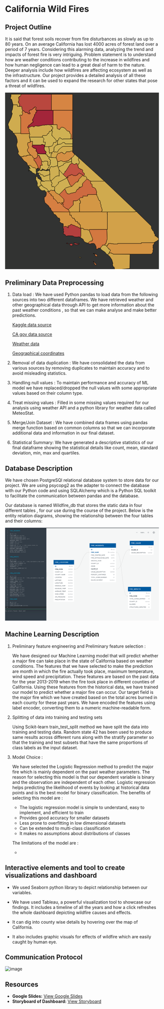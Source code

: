 # California Wild Fires

## Project Outline
   It is said that forest soils recover from fire disturbances as slowly as up to 80 years. On an average California has lost 4000 acres of forest land over a period of 7 years. Considering this alarming data, analyzing the trend and impacts of forest fire is very intriguing. 
   Problem statement is to understand how are weather conditions contributing to the increase in wildfires and how human negligence can lead to a great deal of harm to the nature. 
   Deeper analysis include how wildfires are affecting ecosystem as well as the infrastructure.
   Our project provides a detailed analysis of all these factors and it can be used to expand the research for other states
   that pose a threat of wildfires.
   
   ![](./Images/CA_Map.png)


## Preliminary Data Preprocessing

1. Data load : We have used Python pandas to load data from the following sources into two different dataframes. We have retrieved weather and other geographical data through API 
   to get more information about the past weather conditions , so that we can make analyse and make better predictions.			   	
 
	[Kaggle data source](https://www.kaggle.com/ananthu017/california-wildfire-incidents-20132020)
	
	[CA gov data source](https://gis.data.ca.gov/datasets/CALFIRE-Forestry::recent-large-fire-perimeters-5000-acres/about)
	
	[Weather data](https://www.worldweatheronline.com/developer/api/)
	
	[Geographical coordinates](https://simplemaps.com/data/us-counties)
	
	
2. Removal of data duplication : We have consolidated the data from various sources by removing duplicates to maintain accuracy and to avoid misleading statistics. 

3. Handling null values : To maintain performance and accuracy of ML model we have replaced/dropped the null values with some appropriate values based on their column type.

4. Treat missing values : Filled in some missing values required for our analysis using weather API and a python library for weather data called MeteoStat.

5. Merge/Join Dataset : We have combined data frames using pandas merge function based on common columns so that we can incorporate additional data and information in our final
                        dataset.
						
6. Statistical Summary: We have generated a descriptive statistics of our final dataframe showing the statistical details like count, mean, standard deviation, min, max and
                        quartiles.
						
				
						
## Database Description

We have chosen PostgreSQl relational database system to store data for our project. We are using psycopg2 as the adapter to connect the database with our Python code and using SQLAlchemy which is a Python SQL toolkit to facilitate the communication between pandas and the database.

Our database is named Wildfire_db that stores the static data in four different tables , for our use during the course of the project. 
Below is the entity relation diagrams, showing the relationship between the four tables and their columns:


   ![ERD](./ERD/WildFires_ERD.png)
	
	
						
## Machine Learning Description

1. Preliminary feature engineering and Preliminary feature selection :

   We have designed our Machine Learning model that will predict whether a major fire can take place in the state of California based on weather conditions.
   The features that we have selected to make the prediction are month in which the fire actually took place, maximum temperature, wind speed and precipitation. 
   These features are based on the past data for the year 2013-2019 when the fire took place in different counties of California. Using these features from the historical data,
   we have trained our model to predict whether a major fire can occur. Our target field is the major fire which we have created based on the total acres burned in each county
   for these past years. We have encoded the features using label encoder, converting them to a numeric machine-readable form.

2. Splitting of data into training and testing sets

   Using Scikit-learn train_test_split method we have split the data into training and testing data. Random state 42 has been used to produce same results across different runs
   along with the stratify parameter so that the training and test subsets that have the same proportions of class labels as the input dataset.
   
3. Model Choice :

   We have selected the Logistic Regression method to predict the major fire which is mainly dependent on the past weather parameters. The reason for selecting this model is that our
   dependent variable is binary and the observation are independent of each other. Logistic regression helps predicting the likelihood of events by looking at historical data points
   and is the best model for binary classification. The benefits of selecting this model are :
   
   - The logistic regression model is simple to understand, easy to implement, and efficient to train
   - Provides good accuracy for smaller datasets
   - Less prone to overfitting in low dimensional datasets
   - Can be extended to multi-class classification
   - It makes no assumptions about distributions of classes 
   
   The limitations of the model are :
   
   - 
   

## Interactive elements and tool to create visualizations and dashboard
   - We used Seaborn python library to depict relationship between our variables.
   
   - We have used Tableau, a powerful visualization tool to showcase our findings. It includes a timeline of all the years and how a click refreshes the whole dashboard depicting wildfire causes and effects.
   - It can dig into county wise details by hovering over the map of California. 
   - It also includes graphic visuals for effects of wildfire which are easily caught by human eye.



## Communication Protocol

![image](https://user-images.githubusercontent.com/83181834/132966692-1dff4ebd-bddc-46ca-9eaa-4ff9df42ce5b.png)

## Resources

- **Google Slides:** [View Google Slides](https://docs.google.com/presentation/d/1GVM7zW76ahHW7EQw37eZMHLR06Flqr9Tug5ImQGsppc/edit?usp=sharing)
- **Storyboard of Dashboard:** [View Storyboard](https://docs.google.com/presentation/d/1Pq6c_P56_Bx2GsKr0kPmHrszo_ZAOSP_QyOfqmEMr9o/edit?usp=sharing)